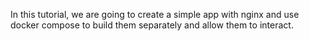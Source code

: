 In this tutorial, we are going to create a simple app with nginx and use docker compose to build them separately and allow them to interact.
